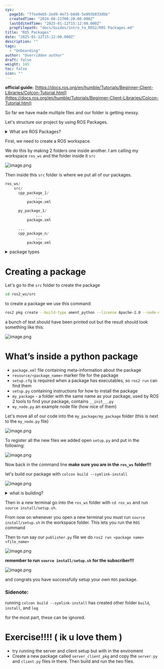 ```yaml
---
sys:
  pageId: "7fea9eb5-2ed9-4e73-b6d6-5e093b833dbb"
  createdTime: "2024-08-21T00:28:00.000Z"
  lastEditedTime: "2025-01-12T15:12:00.000Z"
  propFilepath: "docs/Guides/intro_to_ROS2/ROS Packages.md"
title: "ROS Packages"
date: "2025-01-12T15:12:00.000Z"
description: ""
tags:
  - "Onboarding"
author: "Overridden author"
draft: false
weight: 145
toc: false
icon: ""
---
```


**official guide:** [https://docs.ros.org/en/humble/Tutorials/Beginner-Client-Libraries/Colcon-Tutorial.html](https://docs.ros.org/en/humble/Tutorials/Beginner-Client-Libraries/Colcon-Tutorial.html)

So far we have made multiple files and our folder is getting messy.

Let's structure our project by using ROS Packages.

<details>

<summary>What are ROS Packages?</summary>

ROS Packages are, as the name implies, packages of code that are highly sharable between ROS developers.

They consist of a folder, `package.xml` file, and source code

```python
      cpp_package_1/
		      ... imagine much code files here ..
          package.xml
```

</details>

First, we need to create a ROS workspace.

We do this by making 2 folders one inside another. I am calling my workspace `ros_ws` and the folder inside it `src`

![image.png](https://prod-files-secure.s3.us-west-2.amazonaws.com/d518164a-d88e-44d1-a4ee-3adb3bd8bce0/70706947-fd18-4537-a67b-e12946812d31/image.png?X-Amz-Algorithm=AWS4-HMAC-SHA256&X-Amz-Content-Sha256=UNSIGNED-PAYLOAD&X-Amz-Credential=ASIAZI2LB466U7UGMV2S%2F20250215%2Fus-west-2%2Fs3%2Faws4_request&X-Amz-Date=20250215T230331Z&X-Amz-Expires=3600&X-Amz-Security-Token=IQoJb3JpZ2luX2VjECcaCXVzLXdlc3QtMiJHMEUCIQCRTdQiTBT%2Brssn5tTso9eWXuFeDofPIrLbGxeaFpwwUQIgERijXO5iP5TPewLriPr1swQLQGITYOa7YwqgiRDe50sq%2FwMIUBAAGgw2Mzc0MjMxODM4MDUiDMIbFV8OzUK1JdTPzCrcA%2BHONVZjM2ETmMq6Q45tEs58MpnfqbTzhbgENWA8TEbUJKrt%2FSqZwHr6IOOnIc0c4%2FfYbwh9bj61m%2BQG0AOwpb4SSO9dzkDgkLFOgf6gN2CZnv6UVNA5VkoaLLTFPGm1BBrIHoTl9kfM%2F9BfO1No4i1jygWyhXJHtCM6S6wKBPctP7J7ypnDlc%2B7A5dEKKBKJW58Hh8m5bjP3fRJef7qZIBjRat7AdLHRFilflI3YWTDk2m0q4%2FAGDM2bmoywPm2vTlLbwD0rOVIGx0kd2cxW%2BOLRlmAiBF4fvg%2BZQsqdAREGZjbjSUzNUXyzizgiU5qS49EB%2FbWyo5f8as%2BWMNDAVJ0hrzqFdvpeXTa%2BlzxS0klHHo6t78RBlJ0x7S%2BfqjS50Lvm9mdv7QG1rrJh%2FEhxb8seLnuGUT6PA2TLGSBNthP8KOzUEjIyA%2BlWY%2BV9khYjjQxbyja3sNV1ZRrk%2FU7Itvw0B8bpzcnT64dzrJAALjVZ5%2BQwIC3jgP6gj438ImnEG8Nva%2BPXe%2FdI5FjW7hYQ8gtIuSW5wI1K%2FSmw5h5AwpqTa1xJ3%2FaHPvdw0NZdO1PYb9xEvhXCngArZBphQNu6rdO7od6NC108IRppW3bPf6AE7ARqURwduc%2B90n3MKmuxL0GOqUBv2j99ZpoPuyTSV79SyNSu88Y81b%2BSbYtmReRM5jZB7aZVZnxYWgPIVqxzDpJ63unz8nPs9urQrSknfJpP2zKETaUbSWn2vEXc2%2F3AoksHSQqXcCYDSbujSCa9GeUeofyuBp%2FiNe8%2BTaLkNHUHkEeorfsJOCQvuzTvt3nkmvnIyGxgZN62YNK5B92Qi%2BFbiNFeGTiuvuD2xzj4Yx1QjHRrnio7Rjy&X-Amz-Signature=d9ccf22f9b7ad89167600668b78316f2e6859dfb4ba276a0970a1180a9e3f21e&X-Amz-SignedHeaders=host&x-id=GetObject)

Then inside this `src` folder is where we put all of our packages.

```python
ros_ws/
    src/
      cpp_package_1/
		      ...
          package.xml

      py_package_1/
		      ...
          package.xml

      ...
      cpp_package_n/
		      ...
          package.xml

```

<details>

<summary>package types</summary>

packages can be either `C++` or python.

the intern file structure is different for each but for this guide we will stick to creating python packages

</details>

# Creating a package

Let's go to the `src` folder to create the package

```bash
cd ros2_ws/src
```

to create a package we use this command:

```bash
ros2 pkg create --build-type ament_python --license Apache-2.0 --node-name my_node my_package
```

a bunch of text should have been printed out but the result should look something like this:

![image.png](https://prod-files-secure.s3.us-west-2.amazonaws.com/d518164a-d88e-44d1-a4ee-3adb3bd8bce0/e6cf1e3f-8512-4a3e-b131-079f800bf3e8/image.png?X-Amz-Algorithm=AWS4-HMAC-SHA256&X-Amz-Content-Sha256=UNSIGNED-PAYLOAD&X-Amz-Credential=ASIAZI2LB466U7UGMV2S%2F20250215%2Fus-west-2%2Fs3%2Faws4_request&X-Amz-Date=20250215T230331Z&X-Amz-Expires=3600&X-Amz-Security-Token=IQoJb3JpZ2luX2VjECcaCXVzLXdlc3QtMiJHMEUCIQCRTdQiTBT%2Brssn5tTso9eWXuFeDofPIrLbGxeaFpwwUQIgERijXO5iP5TPewLriPr1swQLQGITYOa7YwqgiRDe50sq%2FwMIUBAAGgw2Mzc0MjMxODM4MDUiDMIbFV8OzUK1JdTPzCrcA%2BHONVZjM2ETmMq6Q45tEs58MpnfqbTzhbgENWA8TEbUJKrt%2FSqZwHr6IOOnIc0c4%2FfYbwh9bj61m%2BQG0AOwpb4SSO9dzkDgkLFOgf6gN2CZnv6UVNA5VkoaLLTFPGm1BBrIHoTl9kfM%2F9BfO1No4i1jygWyhXJHtCM6S6wKBPctP7J7ypnDlc%2B7A5dEKKBKJW58Hh8m5bjP3fRJef7qZIBjRat7AdLHRFilflI3YWTDk2m0q4%2FAGDM2bmoywPm2vTlLbwD0rOVIGx0kd2cxW%2BOLRlmAiBF4fvg%2BZQsqdAREGZjbjSUzNUXyzizgiU5qS49EB%2FbWyo5f8as%2BWMNDAVJ0hrzqFdvpeXTa%2BlzxS0klHHo6t78RBlJ0x7S%2BfqjS50Lvm9mdv7QG1rrJh%2FEhxb8seLnuGUT6PA2TLGSBNthP8KOzUEjIyA%2BlWY%2BV9khYjjQxbyja3sNV1ZRrk%2FU7Itvw0B8bpzcnT64dzrJAALjVZ5%2BQwIC3jgP6gj438ImnEG8Nva%2BPXe%2FdI5FjW7hYQ8gtIuSW5wI1K%2FSmw5h5AwpqTa1xJ3%2FaHPvdw0NZdO1PYb9xEvhXCngArZBphQNu6rdO7od6NC108IRppW3bPf6AE7ARqURwduc%2B90n3MKmuxL0GOqUBv2j99ZpoPuyTSV79SyNSu88Y81b%2BSbYtmReRM5jZB7aZVZnxYWgPIVqxzDpJ63unz8nPs9urQrSknfJpP2zKETaUbSWn2vEXc2%2F3AoksHSQqXcCYDSbujSCa9GeUeofyuBp%2FiNe8%2BTaLkNHUHkEeorfsJOCQvuzTvt3nkmvnIyGxgZN62YNK5B92Qi%2BFbiNFeGTiuvuD2xzj4Yx1QjHRrnio7Rjy&X-Amz-Signature=73f67c50b18c66f516fccbc8271215865b52b0046a1007b7bafeef10b7ddd34a&X-Amz-SignedHeaders=host&x-id=GetObject)

# What’s inside a python package

- `package.xml` file containing meta-information about the package
- `resource/<package_name>` marker file for the package
- `setup.cfg` is required when a package has executables, so `ros2 run` can find them
- `setup.py` containing instructions for how to install the package
- `my_package` - a folder with the same name as your package, used by ROS 2 tools to find your package, contains `__init__.py`
- `my_node.py` an example node file (how nice of them)

Let's move all of our code into the `my_package/my_package` folder (this is next to the `my_node.py` file)

![image.png](https://prod-files-secure.s3.us-west-2.amazonaws.com/d518164a-d88e-44d1-a4ee-3adb3bd8bce0/9ce58f11-0da9-4d3e-b86d-506a9685d378/image.png?X-Amz-Algorithm=AWS4-HMAC-SHA256&X-Amz-Content-Sha256=UNSIGNED-PAYLOAD&X-Amz-Credential=ASIAZI2LB466U7UGMV2S%2F20250215%2Fus-west-2%2Fs3%2Faws4_request&X-Amz-Date=20250215T230331Z&X-Amz-Expires=3600&X-Amz-Security-Token=IQoJb3JpZ2luX2VjECcaCXVzLXdlc3QtMiJHMEUCIQCRTdQiTBT%2Brssn5tTso9eWXuFeDofPIrLbGxeaFpwwUQIgERijXO5iP5TPewLriPr1swQLQGITYOa7YwqgiRDe50sq%2FwMIUBAAGgw2Mzc0MjMxODM4MDUiDMIbFV8OzUK1JdTPzCrcA%2BHONVZjM2ETmMq6Q45tEs58MpnfqbTzhbgENWA8TEbUJKrt%2FSqZwHr6IOOnIc0c4%2FfYbwh9bj61m%2BQG0AOwpb4SSO9dzkDgkLFOgf6gN2CZnv6UVNA5VkoaLLTFPGm1BBrIHoTl9kfM%2F9BfO1No4i1jygWyhXJHtCM6S6wKBPctP7J7ypnDlc%2B7A5dEKKBKJW58Hh8m5bjP3fRJef7qZIBjRat7AdLHRFilflI3YWTDk2m0q4%2FAGDM2bmoywPm2vTlLbwD0rOVIGx0kd2cxW%2BOLRlmAiBF4fvg%2BZQsqdAREGZjbjSUzNUXyzizgiU5qS49EB%2FbWyo5f8as%2BWMNDAVJ0hrzqFdvpeXTa%2BlzxS0klHHo6t78RBlJ0x7S%2BfqjS50Lvm9mdv7QG1rrJh%2FEhxb8seLnuGUT6PA2TLGSBNthP8KOzUEjIyA%2BlWY%2BV9khYjjQxbyja3sNV1ZRrk%2FU7Itvw0B8bpzcnT64dzrJAALjVZ5%2BQwIC3jgP6gj438ImnEG8Nva%2BPXe%2FdI5FjW7hYQ8gtIuSW5wI1K%2FSmw5h5AwpqTa1xJ3%2FaHPvdw0NZdO1PYb9xEvhXCngArZBphQNu6rdO7od6NC108IRppW3bPf6AE7ARqURwduc%2B90n3MKmuxL0GOqUBv2j99ZpoPuyTSV79SyNSu88Y81b%2BSbYtmReRM5jZB7aZVZnxYWgPIVqxzDpJ63unz8nPs9urQrSknfJpP2zKETaUbSWn2vEXc2%2F3AoksHSQqXcCYDSbujSCa9GeUeofyuBp%2FiNe8%2BTaLkNHUHkEeorfsJOCQvuzTvt3nkmvnIyGxgZN62YNK5B92Qi%2BFbiNFeGTiuvuD2xzj4Yx1QjHRrnio7Rjy&X-Amz-Signature=741591e05aae164b9261bd71f376e580322128868a654bc3e6a69cc6593344a3&X-Amz-SignedHeaders=host&x-id=GetObject)

To register all the new files we added open `setup.py` and put in the following:

![image.png](https://prod-files-secure.s3.us-west-2.amazonaws.com/d518164a-d88e-44d1-a4ee-3adb3bd8bce0/1cd7c262-4cae-4496-9d75-c178537d24a2/image.png?X-Amz-Algorithm=AWS4-HMAC-SHA256&X-Amz-Content-Sha256=UNSIGNED-PAYLOAD&X-Amz-Credential=ASIAZI2LB466U7UGMV2S%2F20250215%2Fus-west-2%2Fs3%2Faws4_request&X-Amz-Date=20250215T230331Z&X-Amz-Expires=3600&X-Amz-Security-Token=IQoJb3JpZ2luX2VjECcaCXVzLXdlc3QtMiJHMEUCIQCRTdQiTBT%2Brssn5tTso9eWXuFeDofPIrLbGxeaFpwwUQIgERijXO5iP5TPewLriPr1swQLQGITYOa7YwqgiRDe50sq%2FwMIUBAAGgw2Mzc0MjMxODM4MDUiDMIbFV8OzUK1JdTPzCrcA%2BHONVZjM2ETmMq6Q45tEs58MpnfqbTzhbgENWA8TEbUJKrt%2FSqZwHr6IOOnIc0c4%2FfYbwh9bj61m%2BQG0AOwpb4SSO9dzkDgkLFOgf6gN2CZnv6UVNA5VkoaLLTFPGm1BBrIHoTl9kfM%2F9BfO1No4i1jygWyhXJHtCM6S6wKBPctP7J7ypnDlc%2B7A5dEKKBKJW58Hh8m5bjP3fRJef7qZIBjRat7AdLHRFilflI3YWTDk2m0q4%2FAGDM2bmoywPm2vTlLbwD0rOVIGx0kd2cxW%2BOLRlmAiBF4fvg%2BZQsqdAREGZjbjSUzNUXyzizgiU5qS49EB%2FbWyo5f8as%2BWMNDAVJ0hrzqFdvpeXTa%2BlzxS0klHHo6t78RBlJ0x7S%2BfqjS50Lvm9mdv7QG1rrJh%2FEhxb8seLnuGUT6PA2TLGSBNthP8KOzUEjIyA%2BlWY%2BV9khYjjQxbyja3sNV1ZRrk%2FU7Itvw0B8bpzcnT64dzrJAALjVZ5%2BQwIC3jgP6gj438ImnEG8Nva%2BPXe%2FdI5FjW7hYQ8gtIuSW5wI1K%2FSmw5h5AwpqTa1xJ3%2FaHPvdw0NZdO1PYb9xEvhXCngArZBphQNu6rdO7od6NC108IRppW3bPf6AE7ARqURwduc%2B90n3MKmuxL0GOqUBv2j99ZpoPuyTSV79SyNSu88Y81b%2BSbYtmReRM5jZB7aZVZnxYWgPIVqxzDpJ63unz8nPs9urQrSknfJpP2zKETaUbSWn2vEXc2%2F3AoksHSQqXcCYDSbujSCa9GeUeofyuBp%2FiNe8%2BTaLkNHUHkEeorfsJOCQvuzTvt3nkmvnIyGxgZN62YNK5B92Qi%2BFbiNFeGTiuvuD2xzj4Yx1QjHRrnio7Rjy&X-Amz-Signature=5af8dfd4a825feb7bdb85ac4766db8477d877306673734d4eb6923c596d28234&X-Amz-SignedHeaders=host&x-id=GetObject)

Now back in the command line **make sure you are in the** **`ros_ws`** **folder!!!**

let's build our package with `colcon build --symlink-install`

![image.png](https://prod-files-secure.s3.us-west-2.amazonaws.com/d518164a-d88e-44d1-a4ee-3adb3bd8bce0/2f2a0d27-b173-48fd-b189-5f5c0ce65619/image.png?X-Amz-Algorithm=AWS4-HMAC-SHA256&X-Amz-Content-Sha256=UNSIGNED-PAYLOAD&X-Amz-Credential=ASIAZI2LB466U7UGMV2S%2F20250215%2Fus-west-2%2Fs3%2Faws4_request&X-Amz-Date=20250215T230331Z&X-Amz-Expires=3600&X-Amz-Security-Token=IQoJb3JpZ2luX2VjECcaCXVzLXdlc3QtMiJHMEUCIQCRTdQiTBT%2Brssn5tTso9eWXuFeDofPIrLbGxeaFpwwUQIgERijXO5iP5TPewLriPr1swQLQGITYOa7YwqgiRDe50sq%2FwMIUBAAGgw2Mzc0MjMxODM4MDUiDMIbFV8OzUK1JdTPzCrcA%2BHONVZjM2ETmMq6Q45tEs58MpnfqbTzhbgENWA8TEbUJKrt%2FSqZwHr6IOOnIc0c4%2FfYbwh9bj61m%2BQG0AOwpb4SSO9dzkDgkLFOgf6gN2CZnv6UVNA5VkoaLLTFPGm1BBrIHoTl9kfM%2F9BfO1No4i1jygWyhXJHtCM6S6wKBPctP7J7ypnDlc%2B7A5dEKKBKJW58Hh8m5bjP3fRJef7qZIBjRat7AdLHRFilflI3YWTDk2m0q4%2FAGDM2bmoywPm2vTlLbwD0rOVIGx0kd2cxW%2BOLRlmAiBF4fvg%2BZQsqdAREGZjbjSUzNUXyzizgiU5qS49EB%2FbWyo5f8as%2BWMNDAVJ0hrzqFdvpeXTa%2BlzxS0klHHo6t78RBlJ0x7S%2BfqjS50Lvm9mdv7QG1rrJh%2FEhxb8seLnuGUT6PA2TLGSBNthP8KOzUEjIyA%2BlWY%2BV9khYjjQxbyja3sNV1ZRrk%2FU7Itvw0B8bpzcnT64dzrJAALjVZ5%2BQwIC3jgP6gj438ImnEG8Nva%2BPXe%2FdI5FjW7hYQ8gtIuSW5wI1K%2FSmw5h5AwpqTa1xJ3%2FaHPvdw0NZdO1PYb9xEvhXCngArZBphQNu6rdO7od6NC108IRppW3bPf6AE7ARqURwduc%2B90n3MKmuxL0GOqUBv2j99ZpoPuyTSV79SyNSu88Y81b%2BSbYtmReRM5jZB7aZVZnxYWgPIVqxzDpJ63unz8nPs9urQrSknfJpP2zKETaUbSWn2vEXc2%2F3AoksHSQqXcCYDSbujSCa9GeUeofyuBp%2FiNe8%2BTaLkNHUHkEeorfsJOCQvuzTvt3nkmvnIyGxgZN62YNK5B92Qi%2BFbiNFeGTiuvuD2xzj4Yx1QjHRrnio7Rjy&X-Amz-Signature=6857162ab6173dfbaceca7e6e2900b3a3a234bd53c8d79668283edb5a59b6350&X-Amz-SignedHeaders=host&x-id=GetObject)

<details>

<summary>what is building?</summary>

if you are a CS major at Rose-Hulman you will learn the answer to this in CSSE132

but TLDR; is it combines all the code files into one program that can be run easily 

</details>

Then in a new terminal go into the `ros_ws` folder with `cd ros_ws` and run `source install/setup.sh`. 

From now on whenever you open a new terminal you must run `source install/setup.sh` in the workspace folder. This lets you run the `ROS` command

Then to run say our `publisher.py` file we do `ros2 run <package name> <file_name>`

![image.png](https://prod-files-secure.s3.us-west-2.amazonaws.com/d518164a-d88e-44d1-a4ee-3adb3bd8bce0/4f4b1219-3a44-4632-aa0a-ce3471699f59/image.png?X-Amz-Algorithm=AWS4-HMAC-SHA256&X-Amz-Content-Sha256=UNSIGNED-PAYLOAD&X-Amz-Credential=ASIAZI2LB466U7UGMV2S%2F20250215%2Fus-west-2%2Fs3%2Faws4_request&X-Amz-Date=20250215T230331Z&X-Amz-Expires=3600&X-Amz-Security-Token=IQoJb3JpZ2luX2VjECcaCXVzLXdlc3QtMiJHMEUCIQCRTdQiTBT%2Brssn5tTso9eWXuFeDofPIrLbGxeaFpwwUQIgERijXO5iP5TPewLriPr1swQLQGITYOa7YwqgiRDe50sq%2FwMIUBAAGgw2Mzc0MjMxODM4MDUiDMIbFV8OzUK1JdTPzCrcA%2BHONVZjM2ETmMq6Q45tEs58MpnfqbTzhbgENWA8TEbUJKrt%2FSqZwHr6IOOnIc0c4%2FfYbwh9bj61m%2BQG0AOwpb4SSO9dzkDgkLFOgf6gN2CZnv6UVNA5VkoaLLTFPGm1BBrIHoTl9kfM%2F9BfO1No4i1jygWyhXJHtCM6S6wKBPctP7J7ypnDlc%2B7A5dEKKBKJW58Hh8m5bjP3fRJef7qZIBjRat7AdLHRFilflI3YWTDk2m0q4%2FAGDM2bmoywPm2vTlLbwD0rOVIGx0kd2cxW%2BOLRlmAiBF4fvg%2BZQsqdAREGZjbjSUzNUXyzizgiU5qS49EB%2FbWyo5f8as%2BWMNDAVJ0hrzqFdvpeXTa%2BlzxS0klHHo6t78RBlJ0x7S%2BfqjS50Lvm9mdv7QG1rrJh%2FEhxb8seLnuGUT6PA2TLGSBNthP8KOzUEjIyA%2BlWY%2BV9khYjjQxbyja3sNV1ZRrk%2FU7Itvw0B8bpzcnT64dzrJAALjVZ5%2BQwIC3jgP6gj438ImnEG8Nva%2BPXe%2FdI5FjW7hYQ8gtIuSW5wI1K%2FSmw5h5AwpqTa1xJ3%2FaHPvdw0NZdO1PYb9xEvhXCngArZBphQNu6rdO7od6NC108IRppW3bPf6AE7ARqURwduc%2B90n3MKmuxL0GOqUBv2j99ZpoPuyTSV79SyNSu88Y81b%2BSbYtmReRM5jZB7aZVZnxYWgPIVqxzDpJ63unz8nPs9urQrSknfJpP2zKETaUbSWn2vEXc2%2F3AoksHSQqXcCYDSbujSCa9GeUeofyuBp%2FiNe8%2BTaLkNHUHkEeorfsJOCQvuzTvt3nkmvnIyGxgZN62YNK5B92Qi%2BFbiNFeGTiuvuD2xzj4Yx1QjHRrnio7Rjy&X-Amz-Signature=21f30ebd5cbbf888d1658f808c76fa1965bd73a6b6109a4171a7f1b59e65c690&X-Amz-SignedHeaders=host&x-id=GetObject)

**remember to run** **`source install/setup.sh`** **for the subscriber!!!**

![image.png](https://prod-files-secure.s3.us-west-2.amazonaws.com/d518164a-d88e-44d1-a4ee-3adb3bd8bce0/02121119-dad4-49ec-8356-c956108b4243/image.png?X-Amz-Algorithm=AWS4-HMAC-SHA256&X-Amz-Content-Sha256=UNSIGNED-PAYLOAD&X-Amz-Credential=ASIAZI2LB466U7UGMV2S%2F20250215%2Fus-west-2%2Fs3%2Faws4_request&X-Amz-Date=20250215T230331Z&X-Amz-Expires=3600&X-Amz-Security-Token=IQoJb3JpZ2luX2VjECcaCXVzLXdlc3QtMiJHMEUCIQCRTdQiTBT%2Brssn5tTso9eWXuFeDofPIrLbGxeaFpwwUQIgERijXO5iP5TPewLriPr1swQLQGITYOa7YwqgiRDe50sq%2FwMIUBAAGgw2Mzc0MjMxODM4MDUiDMIbFV8OzUK1JdTPzCrcA%2BHONVZjM2ETmMq6Q45tEs58MpnfqbTzhbgENWA8TEbUJKrt%2FSqZwHr6IOOnIc0c4%2FfYbwh9bj61m%2BQG0AOwpb4SSO9dzkDgkLFOgf6gN2CZnv6UVNA5VkoaLLTFPGm1BBrIHoTl9kfM%2F9BfO1No4i1jygWyhXJHtCM6S6wKBPctP7J7ypnDlc%2B7A5dEKKBKJW58Hh8m5bjP3fRJef7qZIBjRat7AdLHRFilflI3YWTDk2m0q4%2FAGDM2bmoywPm2vTlLbwD0rOVIGx0kd2cxW%2BOLRlmAiBF4fvg%2BZQsqdAREGZjbjSUzNUXyzizgiU5qS49EB%2FbWyo5f8as%2BWMNDAVJ0hrzqFdvpeXTa%2BlzxS0klHHo6t78RBlJ0x7S%2BfqjS50Lvm9mdv7QG1rrJh%2FEhxb8seLnuGUT6PA2TLGSBNthP8KOzUEjIyA%2BlWY%2BV9khYjjQxbyja3sNV1ZRrk%2FU7Itvw0B8bpzcnT64dzrJAALjVZ5%2BQwIC3jgP6gj438ImnEG8Nva%2BPXe%2FdI5FjW7hYQ8gtIuSW5wI1K%2FSmw5h5AwpqTa1xJ3%2FaHPvdw0NZdO1PYb9xEvhXCngArZBphQNu6rdO7od6NC108IRppW3bPf6AE7ARqURwduc%2B90n3MKmuxL0GOqUBv2j99ZpoPuyTSV79SyNSu88Y81b%2BSbYtmReRM5jZB7aZVZnxYWgPIVqxzDpJ63unz8nPs9urQrSknfJpP2zKETaUbSWn2vEXc2%2F3AoksHSQqXcCYDSbujSCa9GeUeofyuBp%2FiNe8%2BTaLkNHUHkEeorfsJOCQvuzTvt3nkmvnIyGxgZN62YNK5B92Qi%2BFbiNFeGTiuvuD2xzj4Yx1QjHRrnio7Rjy&X-Amz-Signature=8d9e0bab6308380461d79f1267ab24fe50fc11a4ed49c88092454ed987528547&X-Amz-SignedHeaders=host&x-id=GetObject)

and congrats you have successfully setup your own `ROS` package.

### Sidenote:

running `colcon build --symlink-install` has created other folder `build`, `install`, and `log`

for the most part, these can be ignored.

# Exercise!!!! ( ik u love them )

- try running the server and client setup but with in the enviroment
- Create a new package called `server_client_pkg` and copy the `server.py` and `client.py` files in there. Then build and run the two files.
